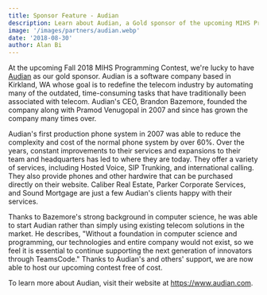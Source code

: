 ```yaml
---
title: Sponsor Feature - Audian
description: Learn about Audian, a Gold sponsor of the upcoming MIHS Programming Contest. 
image: '/images/partners/audian.webp'
date: '2018-08-30'
author: Alan Bi
---
```


At the upcoming Fall 2018 MIHS Programming Contest, we're lucky to have <a class="a" href="https://www.audian.com">Audian</a> as our gold sponsor. Audian is a software company based in Kirkland, WA whose goal is to redefine the telecom industry by automating many of the outdated, time-consuming tasks that have traditionally been associated with telecom. Audian's CEO, Brandon Bazemore, founded the company along with Pramod Venugopal in 2007 and since has grown the company many times over. 

Audian's first production phone system in 2007 was able to reduce the complexity and cost of the normal phone system by over 60%. Over the years, constant improvements to their services and expansions to their team and headquarters has led to where they are today. They offer a variety of services, including Hosted Voice, SIP Trunking, and international calling. They also provide phones and other hardwire that can be purchased directly on their website. Caliber Real Estate, Parker Corporate Services, and Sound Mortgage are just a few Audian's clients happy with their services. 


Thanks to Bazemore's strong background in computer science, he was able to start Audian rather than simply using existing telecom solutions in the market. He describes, "Without a foundation in computer science and programming, our technologies and entire company would not exist, so we feel it is essential to continue supporting the next generation of innovators through TeamsCode." Thanks to Audian's and others' support, we are now able to host our upcoming contest free of cost. 

To learn more about Audian, visit their website at <a class="a" href="https://www.audian.com">https://www.audian.com</a>.

